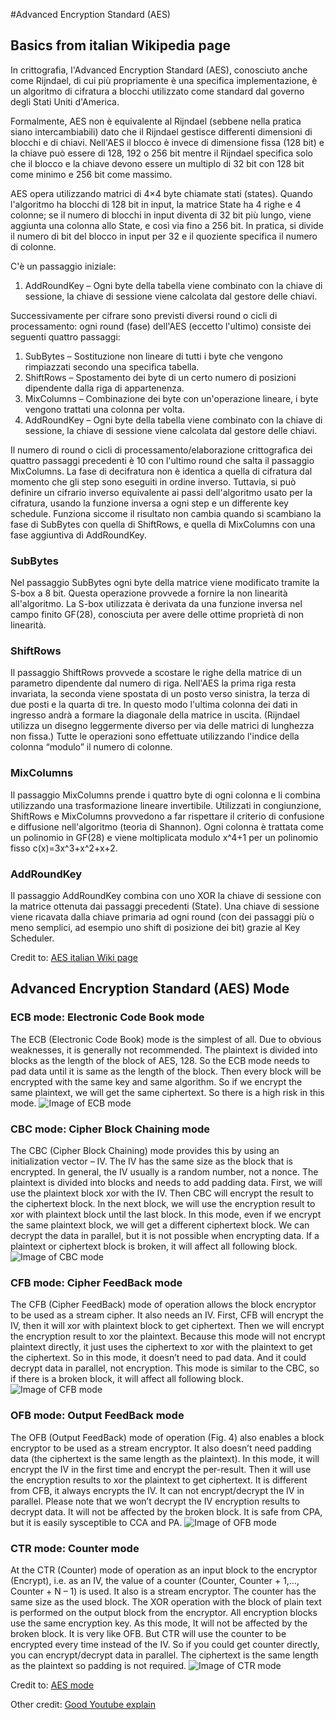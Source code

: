 #Advanced Encryption Standard (AES)

## Basics from italian Wikipedia page

In crittografia, l'Advanced Encryption Standard (AES), conosciuto anche come Rijndael, di cui più propriamente è una specifica implementazione,
è un algoritmo di cifratura a blocchi utilizzato come standard dal governo degli Stati Uniti d'America.

Formalmente, AES non è equivalente al Rijndael (sebbene nella pratica siano intercambiabili) dato che il Rijndael
gestisce differenti dimensioni di blocchi e di chiavi. Nell'AES il blocco è invece di dimensione fissa (128 bit) e
la chiave può essere di 128, 192 o 256 bit mentre il Rijndael specifica solo che il blocco e la chiave devono essere un
multiplo di 32 bit con 128 bit come minimo e 256 bit come massimo.

AES opera utilizzando matrici di 4×4 byte chiamate stati (states).
Quando l'algoritmo ha blocchi di 128 bit in input, la matrice State ha 4 righe e 4 colonne;
se il numero di blocchi in input diventa di 32 bit più lungo, viene aggiunta una colonna allo State, e così via fino
a 256 bit. In pratica, si divide il numero di bit del blocco in input per 32 e il quoziente specifica il numero di colonne.

C'è un passaggio iniziale:
1. AddRoundKey – Ogni byte della tabella viene combinato con la chiave di sessione, la chiave di sessione viene calcolata dal gestore delle chiavi.

Successivamente per cifrare sono previsti diversi round o cicli di processamento: ogni round (fase) dell'AES (eccetto l'ultimo) consiste dei seguenti quattro passaggi:
1. SubBytes – Sostituzione non lineare di tutti i byte che vengono rimpiazzati secondo una specifica tabella.
2. ShiftRows – Spostamento dei byte di un certo numero di posizioni dipendente dalla riga di appartenenza.
3. MixColumns – Combinazione dei byte con un'operazione lineare, i byte vengono trattati una colonna per volta.
4. AddRoundKey – Ogni byte della tabella viene combinato con la chiave di sessione, la chiave di sessione viene calcolata dal gestore delle chiavi.

Il numero di round o cicli di processamento/elaborazione crittografica dei quattro passaggi precedenti è 10 con l'ultimo round che salta il passaggio MixColumns.
La fase di decifratura non è identica a quella di cifratura dal momento che gli step sono eseguiti in ordine inverso.
Tuttavia, si può definire un cifrario inverso equivalente ai passi dell'algoritmo usato per la cifratura, usando la
funzione inversa a ogni step e un differente key schedule. Funziona siccome il risultato non cambia quando si scambiano
la fase di SubBytes con quella di ShiftRows, e quella di MixColumns con una fase aggiuntiva di AddRoundKey.

### SubBytes
Nel passaggio SubBytes ogni byte della matrice viene modificato tramite la S-box a 8 bit.
Questa operazione provvede a fornire la non linearità all'algoritmo.
La S-box utilizzata è derivata da una funzione inversa nel campo finito GF(28), conosciuta per avere delle ottime
proprietà di non linearità.

### ShiftRows
Il passaggio ShiftRows provvede a scostare le righe della matrice di un parametro dipendente dal numero di riga.
Nell'AES la prima riga resta invariata, la seconda viene spostata di un posto verso sinistra, la terza di due posti e la
quarta di tre. In questo modo l'ultima colonna dei dati in ingresso andrà a formare la diagonale della matrice in uscita.
(Rijndael utilizza un disegno leggermente diverso per via delle matrici di lunghezza non fissa.)
Tutte le operazioni sono effettuate utilizzando l'indice della colonna “modulo” il numero di colonne.

### MixColumns
Il passaggio MixColumns prende i quattro byte di ogni colonna e li combina utilizzando una trasformazione lineare invertibile.
Utilizzati in congiunzione, ShiftRows e MixColumns provvedono a far rispettare il criterio di confusione e diffusione nell'algoritmo (teoria di Shannon).
Ogni colonna è trattata come un polinomio in GF(28) e viene moltiplicata modulo x^4+1 per un polinomio fisso c(x)=3x^3+x^2+x+2.

### AddRoundKey
Il passaggio AddRoundKey combina con uno XOR la chiave di sessione con la matrice ottenuta dai passaggi precedenti (State).
Una chiave di sessione viene ricavata dalla chiave primaria ad ogni round (con dei passaggi più o meno semplici,
ad esempio uno shift di posizione dei bit) grazie al Key Scheduler.

Credit to: [AES italian Wiki page](https://it.wikipedia.org/wiki/Advanced_Encryption_Standard)

## Advanced Encryption Standard (AES) Mode

### ECB mode: Electronic Code Book mode
The ECB (Electronic Code Book) mode is the simplest of all. Due to obvious weaknesses, it is generally not recommended.
The plaintext is divided into blocks as the length of the block of AES, 128. So the ECB mode needs to pad data until it
is same as the length of the block. Then every block will be encrypted with the same key and same algorithm.
So if we encrypt the same plaintext, we will get the same ciphertext. So there is a high risk in this mode.
![Image of ECB mode](https://highgo.ca/wp-content/uploads/2019/08/ECB-encryption-1024x408.png)

### CBC mode: Cipher Block Chaining mode
The CBC (Cipher Block Chaining) mode provides this by using an initialization vector – IV.
The IV has the same size as the block that is encrypted. In general, the IV usually is a random number, not a nonce.
The plaintext is divided into blocks and needs to add padding data.
First, we will use the plaintext block xor with the IV.
Then CBC will encrypt the result to the ciphertext block.
In the next block, we will use the encryption result to xor with plaintext block until the last block.
In this mode, even if we encrypt the same plaintext block, we will get a different ciphertext block.
We can decrypt the data in parallel, but it is not possible when encrypting data.
If a plaintext or ciphertext block is broken, it will affect all following block.
![Image of CBC mode](https://highgo.ca/wp-content/uploads/2019/08/CBC-encryption-1024x408.png)


### CFB mode: Cipher FeedBack mode
The CFB (Cipher FeedBack) mode of operation allows the block encryptor to be used as a stream cipher. It also needs an IV.
First, CFB will encrypt the IV, then it will xor with plaintext block to get ciphertext.
Then we will encrypt the encryption result to xor the plaintext.
Because this mode will not encrypt plaintext directly, it just uses the ciphertext to xor with the plaintext to get the ciphertext.
So in this mode, it doesn’t need to pad data.
And it could decrypt data in parallel, not encryption. This mode is similar to the CBC, so if there is a broken block,
it will affect all following block.
![Image of CFB mode](https://highgo.ca/wp-content/uploads/2019/08/CFB-encryption-1024x288.png)


### OFB mode: Output FeedBack mode
The OFB (Output FeedBack) mode of operation (Fig. 4) also enables a block encryptor to be used as a stream encryptor.
It also doesn’t need padding data (the ciphertext is the same length as the plaintext).
In this mode, it will encrypt the IV in the first time and encrypt the per-result.
Then it will use the encryption results to xor the plaintext to get ciphertext.
It is different from CFB, it always encrypts the IV.
It can not encrypt/decrypt the IV in parallel.
Please note that we won’t decrypt the IV encryption results to decrypt data. It will not be affected by the broken block.
It is safe from CPA, but it is easily sysceptible to CCA and PA.
![Image of OFB mode](https://highgo.ca/wp-content/uploads/2019/08/OFB-encryption-1024x516.png)


### CTR mode: Counter mode
At the CTR (Counter) mode of operation as an input block to the encryptor (Encrypt), i.e. as an IV,
the value of a counter (Counter, Counter + 1,…, Counter + N – 1) is used. It also is a stream encryptor.
The counter has the same size as the used block. The XOR operation with the block of plain text is
performed on the output block from the encryptor. All encryption blocks use the same encryption key.
As this mode, It will not be affected by the broken block. It is very like OFB. But CTR will use the counter to be
encrypted every time instead of the IV. So if you could get counter directly, you can encrypt/decrypt data in parallel.
The ciphertext is the same length as the plaintext so padding is not required.
![Image of CTR mode](https://highgo.ca/wp-content/uploads/2019/08/CTR-encryption-1024x530.png)

Credit to: [AES mode](https://www.highgo.ca/2019/08/08/the-difference-in-five-modes-in-the-aes-encryption-algorithm/)

Other credit: [Good Youtube explain](https://www.youtube.com/watch?v=gP4PqVGudtg)